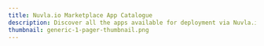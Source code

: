 ```yaml
---
title: Nuvla.io Marketplace App Catalogue
description: Discover all the apps available for deployment via Nuvla.io, delivered by expert app vendors
thumbnail: generic-1-pager-thumbnail.png
---
```


<script charset="utf-8" type="text/javascript" src="//js.hsforms.net/forms/embed/v2.js"></script>
<script>
  hbspt.forms.create({
    region: "na1",
    portalId: "475360",
    formId: "b64767bf-c84a-492d-aea4-6034c8c536aa"
  });
</script>